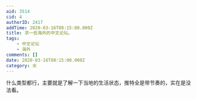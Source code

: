 ```yaml
---
aid: 3514
cid: 4
authorID: 2417
addTime: 2020-03-16T08:15:00.000Z
title: 求一些海外的中文论坛。
tags:
    - 中文论坛
    - 海外
comments: []
date: 2020-03-16T08:15:00.000Z
category: 水
---
```


什么类型都行，主要就是了解一下当地的生活状态，推特全是带节奏的，实在是没法看。
